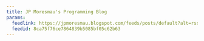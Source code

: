 ```yaml
---
title: JP Moresmau's Programming Blog
params:
  feedlink: https://jpmoresmau.blogspot.com/feeds/posts/default?alt=rss
  feedid: 8ca75f76ce7864839b5085bf05c62b63
---
```

